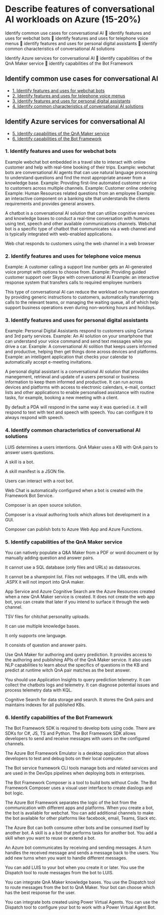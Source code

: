# Describe features of conversational AI workloads on Azure (15-20%)
Identify common use cases for conversational AI
 identify features and uses for webchat bots
 identify features and uses for telephone voice menus
 identify features and uses for personal digital assistants
 identify common characteristics of conversational AI solutions

Identify Azure services for conversational AI
 identify capabilities of the QnA Maker service
 identify capabilities of the Bot Framework

## Identify common use cases for conversational AI
* [1. Identify features and uses for webchat bots](#1-identify-features-and-uses-for-webchat-bots)
* [2. Identify features and uses for telephone voice menus](#2-identify-features-and-uses-for-telephone-voice-menus)
* [3. Identify features and uses for personal digital assistants](#3-identify-features-and-uses-for-personal-digital-assistants)
* [4. Identify common characteristics of conversational AI solutions](#4-identify-common-characteristics-of-conversational-AI-solutions)


## Identify Azure services for conversational AI
* [5. Identify capabilities of the QnA Maker service](#5-identify-capabilities-of-the-QnA-Maker-service)
* [6. Identify capabilities of the Bot Framework](#6-identify-capabilities-of-the-Bot-Framework)

### 1. Identify features and uses for webchat bots
Example webchat bot embedded in a travel site to interact with online customer and help with real-time booking of their trips.
Example: webchat bots are conversational AI agents that can use natural language processing to understand questions and find the most appropriate answer from a knowledge base.
Example: Providing first-line automated customer service to customers across multiple channels.
Example: Customer online ordering
Example: Human Resources related questions from an employee
Example: an interactive component on a banking site that understands the clients requirements and provides general answers.

A chatbot is a conversational AI solution that can utilize cognitive services and knowledge bases to conduct a real-time conversation with humans using text, speech and other available communications channels. Webchat bot is a specific type of chatbot that communicates via a web channel and is typically integrated with web-enabled applications.

Web chat responds to customers using the web channel in a web browser 


### 2. Identify features and uses for telephone voice menus
Example: A customer calling a support line number gets an AI-generated voice prompt with options to choose from.
Example: Providing guided customer support over Skype with conversational AI
Example: an interactive response system that transfers calls to required employee numbers

This type of conversational AI can reduce the workload on human operators by providing generic instructions to customers, automatically transferring calls to the relevant teams, or managing the waiting queue, all of which help support business operations even during non-working hours and holidays.


### 3. Identify features and uses for personal digital assistants
Example: Personal Digital Assistants respond to customers using Cortana and 3rd party services.
Example: An AI solution on your smartphone that can understand your voice command and send text messages while you drive a car.
Example: A conversational AI solition that keeps users informed and productive, helping then get things done across devices and platforms.
Example: an intelligent application that checks your calendar to automatically accept e-meeting invitations.

A personal digital assistant is a conversational AI solution that provides manegement, retrieval and update of a users personal or business information to keep them informed and productive. It can run across devices and platforms with access to electronic calendars, e-mail, contact lists and other applications to enable personalised assistance with routine tasks, for example, booking a new meeting with a client.

By default a PDA will respond in the same way it was queried i.e. it will respond to text with text and speech with speech. You can configure it to always respond with speech.

### 4. Identify common characteristics of conversational AI solutions

LUIS determines a users intentions.
QnA Maker uses a KB with QnA pairs to answer users questions.

A skill is a bot.

A skill manifest is a JSON file.

Users can interact with a root bot.

Web Chat is automatically configured when a bot is created with the Framework Bot Service.

Composer is an open source solution.

Composer is a visual authoring tools which allows bot development in a GUI.

Composer can publish bots to Azure Web App and Azure Functions.

### 5. Identify capabilities of the QnA Maker service

You can natively populate a Q&A Maker from a PDF or word document or by manually adding question and answer pairs.

It cannot use a SQL database (only files and URLs) as datasources.

It cannot be a sharepoint list. Files not webpages. If the URL ends with .ASPX it will not import into QnA maker.

App Service and Azure Cognitive Search are the Azure Resources created when a new QnA Maker service is created. It does not create the web app bot, you can create that later if you intend to surface it through the web channel.

TSV files for chitchat personality uploads.

It can use multiple knowledge bases.

It only supports one language.

It consists of question and answer pairs.

Use QnA Maker for authoring and query prediction. It provides access to the authoring and publishing APIs of the QnA Maker service. It also uses NLP capabilities to learn about the specifics of questions in the KB and predict at runtime witch QnA pair matches as the best answer.

You should use Application Insights to query prediction telemetry. It can collect the chatbots logs and telemetry. It can diagnose potential issues and process telemetry data with KQL.

Cognitive Search for data storage and search. It stores the QnA pairs and maintains indexes for all published KBs.

### 6. Identify capabilities of the Bot Framework

The Bot Framework SDK is required to develop bots using code. There are SDKs for C#, JS, TS and Python. The Bot Framework SDK allows developers to send and receive messages with users on the configured channels.

The Azure Bot Framework Emulator is a desktop application that allows developers to test and debug bots on their local computer.

The Bot service framework CLI tools manage bots and related services and are used in the DevOps pipelines when deploying bots in enterprises.

The Bot Framework Composer is a tool to build bots without Code. The Bot Framework Composer uses a visual user interface to create diaslogs and bot logic.

The Azure Bot Framework separates the logic of the bot from the communication with different apps and platforms. When you create a bot, the bot is available for webchat. You can add additional channels to make the bot available for other platforms like facebook, email, Teams, Slack etc.

The Azure Bot can both consume other bots and be consumed itself by another bot. A skill is a a bot that performs tasks for another bot. You add a skill when you want to reuse or extend a bot.

An Azure bot communicates by receiving and sending messages. A turn handles the received message and sends a message back to the users. You add new turns when you want to handle different messages.

You can add LUIS to your bot when you create it or later. You use the Dispatch tool to route messages from the bot to LUIS.

You can integrate QnA Maker knowledge bases. You use the Dispatch tool to route messages from the bot to QnA Maker. Your bot can choose which has the best response for the user.

You can integrate bots created using Power Virtual Agents. You can use the Dispatch tool to configure your bot to work with a Power Virtual Agent Bot.